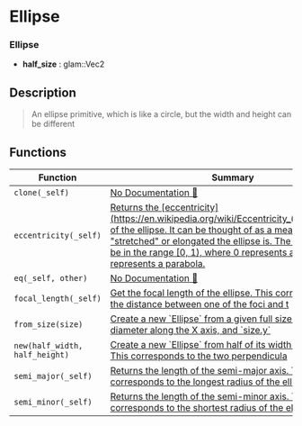# Ellipse

### Ellipse

- **half\_size** : glam::Vec2

## Description

>  An ellipse primitive, which is like a circle, but the width and height can be different

## Functions

| Function | Summary |
| --- | --- |
| `clone(_self)` | [No Documentation 🚧](./ellipse/clone.md) |
| `eccentricity(_self)` | [ Returns the \[eccentricity\]\(https://en\.wikipedia\.org/wiki/Eccentricity\_\(mathematics\)\) of the ellipse\.  It can be thought of as a measure of how "stretched" or elongated the ellipse is\.  The value should be in the range \[0, 1\), where 0 represents a circle, and 1 represents a parabola\.](./ellipse/eccentricity.md) |
| `eq(_self, other)` | [No Documentation 🚧](./ellipse/eq.md) |
| `focal_length(_self)` | [ Get the focal length of the ellipse\. This corresponds to the distance between one of the foci and t](./ellipse/focal_length.md) |
| `from_size(size)` | [ Create a new \`Ellipse\` from a given full size\.  \`size\.x\` is the diameter along the X axis, and \`size\.y\`](./ellipse/from_size.md) |
| `new(half_width, half_height)` | [ Create a new \`Ellipse\` from half of its width and height\.  This corresponds to the two perpendicula](./ellipse/new.md) |
| `semi_major(_self)` | [ Returns the length of the semi\-major axis\. This corresponds to the longest radius of the ellipse\.](./ellipse/semi_major.md) |
| `semi_minor(_self)` | [ Returns the length of the semi\-minor axis\. This corresponds to the shortest radius of the ellipse\.](./ellipse/semi_minor.md) |